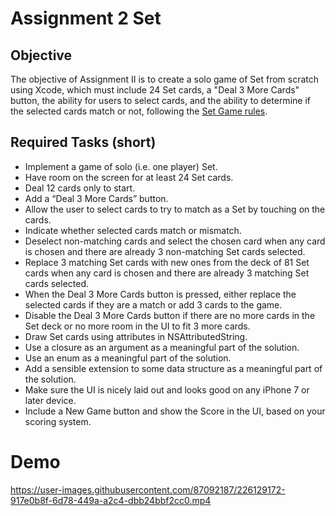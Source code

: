 # Assignment 2 Set


## Objective
The objective of Assignment II is to create a solo game of Set from scratch using Xcode, which must include 24 Set cards, a "Deal 3 More Cards" button, the ability for users to select cards, and the ability to determine if the selected cards match or not, following the [Set Game rules](https://en.wikipedia.org/wiki/Set_(card_game)?useskin=vector).

## Required Tasks (short)
- Implement a game of solo (i.e. one player) Set.
- Have room on the screen for at least 24 Set cards.
- Deal 12 cards only to start.
- Add a “Deal 3 More Cards” button.
- Allow the user to select cards to try to match as a Set by touching on the cards.
- Indicate whether selected cards match or mismatch.
- Deselect non-matching cards and select the chosen card when any card is chosen and there are already 3 non-matching Set cards selected.
- Replace 3 matching Set cards with new ones from the deck of 81 Set cards when any card is chosen and there are already 3 matching Set cards selected.
- When the Deal 3 More Cards button is pressed, either replace the selected cards if they are a match or add 3 cards to the game.
- Disable the Deal 3 More Cards button if there are no more cards in the Set deck or no more room in the UI to fit 3 more cards.
- Draw Set cards using attributes in NSAttributedString.
- Use a closure as an argument as a meaningful part of the solution.
- Use an enum as a meaningful part of the solution.
- Add a sensible extension to some data structure as a meaningful part of the solution.
- Make sure the UI is nicely laid out and looks good on any iPhone 7 or later device.
- Include a New Game button and show the Score in the UI, based on your scoring system.

# Demo

https://user-images.githubusercontent.com/87092187/226129172-917e0b8f-6d78-449a-a2c4-dbb24bbf2cc0.mp4

